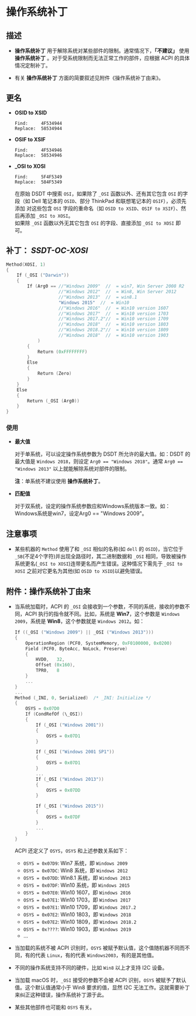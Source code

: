 # 操作系统补丁

## 描述

- **操作系统补丁** 用于解除系统对某些部件的限制。通常情况下，**「不建议」** 使用 **操作系统补丁** 。对于受系统限制而无法正常工作的部件，应根据 ACPI 的具体情况定制补丁。

- 有关 **操作系统补丁** 方面的简要叙述见附件《操作系统补丁由来》。

## 更名

- **OSID to XSID**

  ```text
  Find:     4F534944
  Replace:  58534944
  ```

- **OSIF to XSIF**

  ```text
  Find:     4F534946
  Replace:  58534946
  ```

- **_OSI to XOSI**

  ```text
  Find:     5F4F5349
  Replace:  584F5349
  ```

  在原始 DSDT 中搜索 `OSI`，如果除了 `_OSI` 函数以外、还有其它包含 `OSI` 的字段（如 Dell 笔记本的 `OSID`、部分 ThinkPad 和联想笔记本的 `OSIF`），必须先添加 对这些包含 `OSI` 字段的重命名（如 `OSID to XSID`、`OSIF to XSIF`）、然后再添加 `_OSI to XOSI`。  
  如果除 `_OSI` 函数以外无其它包含 `OSI` 的字段、直接添加 `_OSI to XOSI` 即可。

## 补丁： ***SSDT-OC-XOSI***

```Swift
Method(XOSI, 1)
{
    If (_OSI ("Darwin"))
    {
        If (Arg0 == //"Windows 2009"  //  = win7, Win Server 2008 R2
                    //"Windows 2012"  //  = Win8, Win Server 2012
                    //"Windows 2013"  //  = win8.1
                    "Windows 2015"  //  = Win10
                    //"Windows 2016"  //  = Win10 version 1607
                    //"Windows 2017"  //  = Win10 version 1703
                    //"Windows 2017.2"//  = Win10 version 1709
                    //"Windows 2018"  //  = Win10 version 1803
                    //"Windows 2018.2"//  = Win10 version 1809
                    //"Windows 2018"  //  = Win10 version 1903
            )
        {
            Return (0xFFFFFFFF)
        }
        Else
        {
            Return (Zero)
        }
    }
    Else
    {
        Return (_OSI (Arg0))
    }
}
```

### 使用

- **最大值**

  对于单系统，可以设定操作系统参数为 DSDT 所允许的最大值。如：DSDT 的最大值是 `Windows 2018`，则设定 `Arg0 == "Windows 2018"`。通常 `Arg0 == "Windows 2013"` 以上就能解除系统对部件的限制。

  **注**：单系统不建议使用 **操作系统补丁**。

- **匹配值**  

  对于双系统，设定的操作系统参数应和Windows系统版本一致。如：Windows系统是win7，设定Arg0 == "Windows 2009"。

## 注意事项

  - 某些机器的 `Method` 使用了和 `_OSI` 相似的名称(如 `dell` 的 `OSID`)，当它位于 `_SB`(不足4个字符)并出现全路径时，其二进制数据和 `_OSI` 相同，导致被操作系统更名(`_OSI to XOSI`)连带更名而产生错误。这种情况下需先于 `_OSI to XOSI` 之前对它更名为其他(如 `OSID to XSID`)以避免错误。

## 附件：操作系统补丁由来

- 当系统加载时，ACPI 的 `_OSI` 会接收到一个参数，不同的系统，接收的参数不同，ACPI 执行的指令就不同。比如，系统是 **Win7**，这个参数是 `Windows 2009`，系统是 **Win8**，这个参数就是 `Windows 2012`。如：

  ```Swift
  If ((_OSI ("Windows 2009") || _OSI ("Windows 2013")))
  {
      OperationRegion (PCF0, SystemMemory, 0xF0100000, 0x0200)
      Field (PCF0, ByteAcc, NoLock, Preserve)
      {
          HVD0,   32,
          Offset (0x160),
          TPR0,   8
      }
      ...
  }
  ...
  Method (_INI, 0, Serialized)  /* _INI: Initialize */
  {
      OSYS = 0x07D0
      If (CondRefOf (\_OSI))
      {
          If (_OSI ("Windows 2001"))
          {
              OSYS = 0x07D1
          }

          If (_OSI ("Windows 2001 SP1"))
          {
              OSYS = 0x07D1
          }
          ...
          If (_OSI ("Windows 2013"))
          {
              OSYS = 0x07DD
          }

          If (_OSI ("Windows 2015"))
          {
              OSYS = 0x07DF
          }
          ...
      }
  }
  ```

  ACPI 还定义了 `OSYS`，`OSYS` 和上述参数关系如下：

  - `OSYS = 0x07D9`: Win7 系统，即 `Windows 2009`
  - `OSYS = 0x07DC`: Win8 系统，即 `Windows 2012`
  - `OSYS = 0x07DD`: Win8.1 系统，即 `Windows 2013`
  - `OSYS = 0x07DF`: Win10 系统，即 `Windows 2015`
  - `OSYS = 0x07E0`: Win10 1607，即 `Windows 2016`
  - `OSYS = 0x07E1`: Win10 1703，即 `Windows 2017`
  - `OSYS = 0x07E1`: Win10 1709，即 `Windows 2017.2`
  - `OSYS = 0x07E2`: Win10 1803，即 `Windows 2018`
  - `OSYS = 0x07E2`: Win10 1809，即 `Windows 2018.2`
  - `OSYS = 0x????`: Win10 1903，即 `Windows 2019`
  - ...

- 当加载的系统不被 ACPI 识别时，`OSYS` 被赋予默认值，这个值随机器不同而不同，有的代表 `Linux`，有的代表 `Windows2003`，有的是其他值。

- 不同的操作系统支持不同的硬件，比如 `Win8` 以上才支持 I2C 设备。

- 当加载 macOS 时，`_OSI` 接受的参数不会被 ACPI 识别，`OSYS` 被赋予了默认值。这个默认值通常小于 Win8 要求的值，显然 I2C 无法工作。这就需要补丁来纠正这种错误，操作系统补丁源于此。

- 某些其他部件也可能和 `OSYS` 有关。
